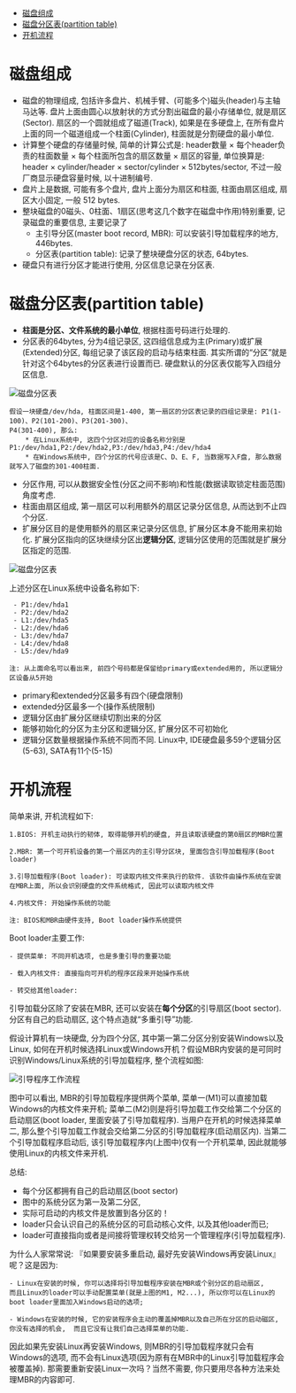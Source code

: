 
<!-- @import "[TOC]" {cmd="toc" depthFrom=1 depthTo=6 orderedList=false} -->

<!-- code_chunk_output -->

* [磁盘组成](#磁盘组成)
* [磁盘分区表(partition table)](#磁盘分区表partition-table)
* [开机流程](#开机流程)

<!-- /code_chunk_output -->

# 磁盘组成
 - 磁盘的物理组成, 包括许多盘片、机械手臂、(可能多个)磁头(header)与主轴马达等. 盘片上面由圆心以放射状的方式分割出磁盘的最小存储单位, 就是扇区(Sector). 扇区的一个圆就组成了磁道(Track), 如果是在多硬盘上, 在所有盘片上面的同一个磁道组成一个柱面(Cylinder), 柱面就是分割硬盘的最小单位. 
 - 计算整个硬盘的存储量时候, 简单的计算公式是: header数量 × 每个header负责的柱面数量 × 每个柱面所包含的扇区数量 × 扇区的容量, 单位换算是: header × cylinder/header × sector/cylinder × 512bytes/sector, 不过一般厂商显示硬盘容量时候, 以十进制编号. 
 - 盘片上是数据, 可能有多个盘片, 盘片上面分为扇区和柱面, 柱面由扇区组成, 扇区大小固定, 一般 512 bytes. 
 - 整块磁盘的0磁头、0柱面、1扇区(思考这几个数字在磁盘中作用)特别重要, 记录磁盘的重要信息, 主要记录了
    * 主引导分区(master boot record, MBR): 可以安装引导加载程序的地方, 446bytes. 
    * 分区表(partition table): 记录了整块硬盘分区的状态, 64bytes. 
 - 硬盘只有进行分区才能进行使用, 分区信息记录在分区表.   
  
# 磁盘分区表(partition table)
 - **柱面是分区、文件系统的最小单位**, 根据柱面号码进行处理的. 
 - 分区表的64bytes, 分为4组记录区, 这四组信息成为主(Primary)或扩展(Extended)分区, 每组记录了该区段的启动与结束柱面. 其实所谓的“分区”就是针对这个64bytes的分区表进行设置而已. 硬盘默认的分区表仅能写入四组分区信息.    

![磁盘分区表](images/pt1.PNG "磁盘分区表")

```
假设一块硬盘/dev/hda, 柱面区间是1-400, 第一扇区的分区表记录的四组记录是: P1(1-100)、P2(101-200)、P3(201-300)、
P4(301-400), 那么: 
    * 在Linux系统中, 这四个分区对应的设备名称分别是P1:/dev/hda1,P2:/dev/hda2,P3:/dev/hda3,P4:/dev/hda4
    * 在Windows系统中, 四个分区的代号应该是C、D、E、F, 当数据写入F盘, 那么数据就写入了磁盘的301-400柱面.     
```  
 - 分区作用, 可以从数据安全性(分区之间不影响)和性能(数据读取锁定柱面范围)角度考虑. 
 - 柱面由扇区组成, 第一扇区可以利用额外的扇区记录分区信息, 从而达到不止四个分区. 
 - 扩展分区目的是使用额外的扇区来记录分区信息, 扩展分区本身不能用来初始化. 扩展分区指向的区块继续分区出**逻辑分区**, 逻辑分区使用的范围就是扩展分区指定的范围.   

![磁盘分区表](images/pt2.PNG "磁盘分区表")

上述分区在Linux系统中设备名称如下: 
```
 - P1:/dev/hda1
 - P2:/dev/hda2
 - L1:/dev/hda5
 - L2:/dev/hda6
 - L3:/dev/hda7
 - L4:/dev/hda8
 - L5:/dev/hda9

注: 从上面命名可以看出来, 前四个号码都是保留给primary或extended用的, 所以逻辑分区设备从5开始
```
 - primary和extended分区最多有四个(硬盘限制)
 - extended分区最多一个(操作系统限制)
 - 逻辑分区由扩展分区继续切割出来的分区
 - 能够初始化的分区为主分区和逻辑分区, 扩展分区不可初始化
 - 逻辑分区数量根据操作系统不同而不同. Linux中, IDE硬盘最多59个逻辑分区(5-63), SATA有11个(5-15)
 
# 开机流程
简单来讲, 开机流程如下: 
```
1.BIOS: 开机主动执行的韧体, 取得能够开机的硬盘, 并且读取该硬盘的第0扇区的MBR位置

2.MBR: 第一个可开机设备的第一个扇区内的主引导分区块, 里面包含引导加载程序(Boot loader)

3.引导加载程序(Boot loader): 可读取内核文件来执行的软件. 该软件由操作系统在安装在MBR上面, 所以会识别硬盘的文件系统格式, 因此可以读取内核文件

4.内核文件: 开始操作系统的功能

注: BIOS和MBR由硬件支持, Boot loader操作系统提供
```
Boot loader主要工作: 
```
- 提供菜单: 不同开机选项, 也是多重引导的重要功能

- 载入内核文件: 直接指向可开机的程序区段来开始操作系统

- 转交给其他loader: 
```
引导加载分区除了安装在MBR, 还可以安装在**每个分区**的引导扇区(boot sector). 分区有自己的启动扇区, 这个特点造就“多重引导”功能. 

假设计算机有一块硬盘, 分为四个分区, 其中第一第二分区分别安装Windows以及Linux, 如何在开机时候选择Linux或Windows开机？假设MBR内安装的是可同时识别Windows/Linux系统的引导加载程序, 整个流程如图:  

![引导程序工作流程](images/boot1.PNG "引导程序工作流程")  

图中可以看出, MBR的引导加载程序提供两个菜单, 菜单一(M1)可以直接加载Windows的内核文件来开机; 菜单二(M2)则是将引导加载工作交给第二个分区的启动扇区(boot loader, 里面安装了引导加载程序). 当用户在开机的时候选择菜单二, 那么整个引导加载工作就会交给第二分区的引导加载程序(启动扇区内). 当第二个引导加载程序启动后, 该引导加载程序内(上图中)仅有一个开机菜单, 因此就能够使用Linux的内核文件来开机. 

总结:   

- 每个分区都拥有自己的启动扇区(boot sector)
- 图中的系统分区为第一及第二分区, 
- 实际可启动的内核文件是放置到各分区的！
- loader只会认识自己的系统分区的可启动核心文件, 以及其他loader而已; 
- loader可直接指向或者是间接将管理权转交给另一个管理程序(引导加载程序). 

为什么人家常常说: 『如果要安装多重启动, 最好先安装Windows再安装Linux』呢？这是因为: 

```
- Linux在安装的时候, 你可以选择将引导加载程序安装在MBR或个别分区的启动扇区, 
而且Linux的loader可以手动配置菜单(就是上图的M1, M2...), 所以你可以在Linux的boot loader里面加入Windows启动的选项; 

- Windows在安装的时候, 它的安装程序会主动的覆盖掉MBR以及自己所在分区的启动磁区, 你没有选择的机会,  而且它没有让我们自己选择菜单的功能. 
```

因此如果先安装Linux再安装Windows, 则MBR的引导加载程序就只会有Windows的选项, 而不会有Linux选项(因为原有在MBR中的Linux引导加载程序会被覆盖掉). 那需要重新安装Linux一次吗？当然不需要, 你只要用尽各种方法来处理MBR的内容即可. 